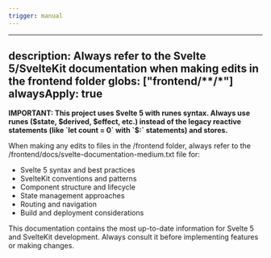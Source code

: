 ```yaml
---
trigger: manual
---
```


---
description: Always refer to the Svelte 5/SvelteKit documentation when making edits in the frontend folder
globs: ["frontend/**/*"]
alwaysApply: true
---

**IMPORTANT: This project uses Svelte 5 with runes syntax. Always use runes ($state, $derived, $effect, etc.) instead of the legacy reactive statements (like `let count = 0` with `$:` statements) and stores.**

When making any edits to files in the /frontend folder, always refer to the /frontend/docs/svelte-documentation-medium.txt file for:

- Svelte 5 syntax and best practices
- SvelteKit conventions and patterns
- Component structure and lifecycle
- State management approaches
- Routing and navigation
- Build and deployment considerations

This documentation contains the most up-to-date information for Svelte 5 and SvelteKit development. Always consult it before implementing features or making changes.
